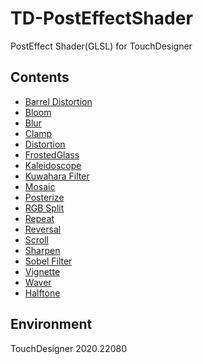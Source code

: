 # TD-PostEffectShader
PostEffect Shader(GLSL) for TouchDesigner

## Contents
- [Barrel Distortion](https://github.com/ogrew/TD-PostEffectShader/tree/main/PostEffects/BarrelDistortion)
- [Bloom](https://github.com/ogrew/TD-PostEffectShader/tree/main/PostEffects/Bloom)
- [Blur](https://github.com/ogrew/TD-PostEffectShader/tree/main/PostEffects/Blur)
- [Clamp](https://github.com/ogrew/TD-PostEffectShader/tree/main/PostEffects/Clamp)
- [Distortion](https://github.com/ogrew/TD-PostEffectShader/tree/main/PostEffects/Distortion)
- [FrostedGlass](https://github.com/ogrew/TD-PostEffectShader/tree/main/PostEffects/FrostedGlass)
- [Kaleidoscope](https://github.com/ogrew/TD-PostEffectShader/tree/main/PostEffects/Kaleidoscope)
- [Kuwahara Filter](https://github.com/ogrew/TD-PostEffectShader/tree/main/PostEffects/KuwaharaFilter)
- [Mosaic](https://github.com/ogrew/TD-PostEffectShader/tree/main/PostEffects/Mosaic)
- [Posterize](https://github.com/ogrew/TD-PostEffectShader/tree/main/PostEffects/Posterize)
- [RGB Split](https://github.com/ogrew/TD-PostEffectShader/tree/main/PostEffects/RGBSplit)
- [Repeat](https://github.com/ogrew/TD-PostEffectShader/tree/main/PostEffects/Repeat)
- [Reversal](https://github.com/ogrew/TD-PostEffectShader/tree/main/PostEffects/Reversal)
- [Scroll](https://github.com/ogrew/TD-PostEffectShader/tree/main/PostEffects/Scroll)
- [Sharpen](https://github.com/ogrew/TD-PostEffectShader/tree/main/PostEffects/Sharpen)
- [Sobel Filter](https://github.com/ogrew/TD-PostEffectShader/tree/main/PostEffects/SobelFilter)
- [Vignette](https://github.com/ogrew/TD-PostEffectShader/tree/main/PostEffects/Vignette)
- [Waver](https://github.com/ogrew/TD-PostEffectShader/tree/main/PostEffects/Waver)
- [Halftone](https://github.com/ogrew/TD-PostEffectShader/tree/main/PostEffects/Halftone)

## Environment
TouchDesigner 2020.22080

